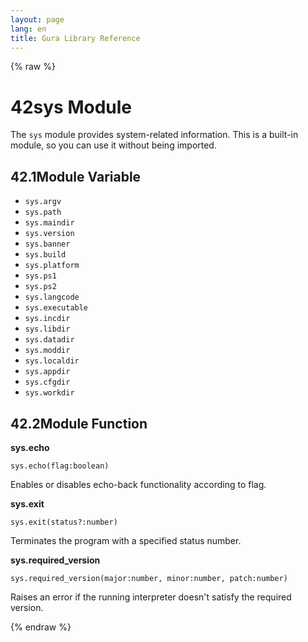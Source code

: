 ```yaml
---
layout: page
lang: en
title: Gura Library Reference
---
```


{% raw %}
<h1><span class="caption-index-1">42</span><a name="anchor-42"></a>sys Module</h1>
<p>
The <code>sys</code> module provides system-related information. This is a built-in module, so you can use it without being imported.
</p>
<h2><span class="caption-index-2">42.1</span><a name="anchor-42-1"></a>Module Variable</h2>
<ul>
<li><code>sys.argv</code></li>
<li><code>sys.path</code></li>
<li><code>sys.maindir</code></li>
<li><code>sys.version</code></li>
<li><code>sys.banner</code></li>
<li><code>sys.build</code></li>
<li><code>sys.platform</code></li>
<li><code>sys.ps1</code></li>
<li><code>sys.ps2</code></li>
<li><code>sys.langcode</code></li>
<li><code>sys.executable</code></li>
<li><code>sys.incdir</code></li>
<li><code>sys.libdir</code></li>
<li><code>sys.datadir</code></li>
<li><code>sys.moddir</code></li>
<li><code>sys.localdir</code></li>
<li><code>sys.appdir</code></li>
<li><code>sys.cfgdir</code></li>
<li><code>sys.workdir</code></li>
</ul>
<h2><span class="caption-index-2">42.2</span><a name="anchor-42-2"></a>Module Function</h2>
<p>
<strong>sys.echo</strong>
</p>
<p>
<code>sys.echo(flag:boolean)</code>
</p>
<p>
Enables or disables echo-back functionality according to flag.
</p>
<p>
<strong>sys.exit</strong>
</p>
<p>
<code>sys.exit(status?:number)</code>
</p>
<p>
Terminates the program with a specified status number.
</p>
<p>
<strong>sys.required_version</strong>
</p>
<p>
<code>sys.required_version(major:number, minor:number, patch:number)</code>
</p>
<p>
Raises an error if the running interpreter doesn't satisfy the required version.
</p>
<p />

{% endraw %}
